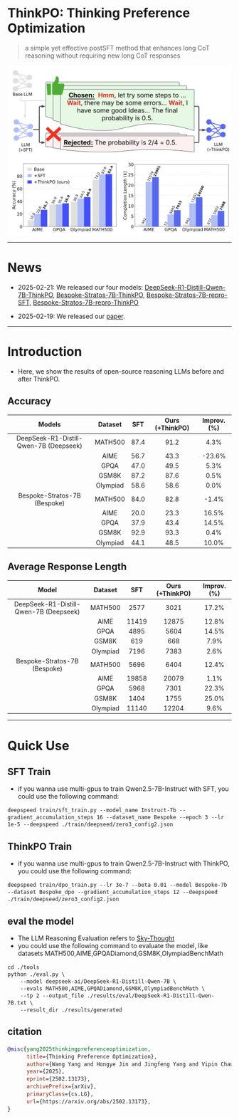 # ThinkPO: Thinking Preference Optimization
> a simple yet effective postSFT method that enhances long CoT reasoning without requiring new long CoT responses

<p align="center">
  <img src="./imgs/Training_pipeline.png" alt="Training Pipeline" width=600>
</p>

---
# News
- 2025-02-21: We released our four models: [DeepSeek-R1-Distill-Qwen-7B-ThinkPO](https://huggingface.co/VanWang/DeepSeek-R1-Distill-Qwen-7B-ThinkPO), [Bespoke-Stratos-7B-ThinkPO](https://huggingface.co/VanWang/Bespoke-Stratos-7B-ThinkPO),
[Bespoke-Stratos-7B-repro-SFT](https://huggingface.co/VanWang/Bespoke-Stratos-7B-repro-SFT), [Bespoke-Stratos-7B-repro-ThinkPO](https://huggingface.co/VanWang/Bespoke-Stratos-7B-repro-ThinkPO)

- 2025-02-19: We released our [paper](https://arxiv.org/abs/2502.13173).

---
# Introduction
- Here, we show the results of open-source reasoning LLMs before and after ThinkPO.
## Accuracy

| Models | Dataset   | SFT | Ours (+ThinkPO) | Improv. (%) |
|:--------:|:--------:|:--------:|:--------:|:--------:|
|DeepSeek-R1-Distill-Qwen-7B (Deepseek)  |MATH500   | 87.4          | 91.2           | 4.3%        |
|| AIME      | 56.7      | 43.3           | -23.6%     |
|| GPQA      | 47.0          | 49.5           | 5.3%        |
|| GSM8K     | 87.2          | 87.6           | 0.5%        |
|| Olympiad  | 58.6          | 58.6           | 0.0%        |
|Bespoke-Stratos-7B (Bespoke)| MATH500   | 84.0         | 82.8           | -1.4%       |
|| AIME      | 20.0         | 23.3           | 16.5%       |
|| GPQA      | 37.9         | 43.4           | 14.5%       |
|| GSM8K     | 92.9         | 93.3           | 0.4%        |
|| Olympiad  | 44.1         | 48.5           | 10.0%       |

## Average Response Length

| Model | Dataset   | SFT | Ours (+ThinkPO) | Improv. (%) |
|:--------:|:--------:|:--------:|:--------:|:--------:|
|DeepSeek-R1-Distill-Qwen-7B (Deepseek) | MATH500   | 2577          | 3021           | 17.2%       |
|| AIME      | 11419         | 12875          | 12.8%       |
|| GPQA      | 4895          | 5604           | 14.5%       |
|| GSM8K     | 619           | 668            | 7.9%        |
|| Olympiad  | 7196          | 7383           | 2.6%        |
|Bespoke-Stratos-7B (Bespoke)| MATH500   | 5696         | 6404           | 12.4%       |
|| AIME      | 19858        | 20079          | 1.1%        |
|| GPQA      | 5968         | 7301           | 22.3%       |
|| GSM8K     | 1404         | 1755           | 25.0%       |
|| Olympiad  | 11140        | 12204          | 9.6%        |

---
# Quick Use

## SFT Train
- if you wanna use multi-gpus to train Qwen2.5-7B-Instruct with SFT, you could use the following command:
```shell
deepspeed train/sft_train.py --model_name Instruct-7b --gradient_accumulation_steps 16 --dataset_name Bespoke --epoch 3 --lr 1e-5 --deepspeed ./train/deepseed/zero3_config2.json
```

## ThinkPO Train
- if you wanna use multi-gpus to train Qwen2.5-7B-Instruct with ThinkPO, you could use the following command:
```shell
deepspeed train/dpo_train.py --lr 3e-7 --beta 0.01 --model Bespoke-7b --dataset Bespoke_dpo --gradient_accumulation_steps 12 --deepspeed ./train/deepseed/zero3_config2.json
```

## eval the model
- The LLM Reasoning Evaluation refers to [Sky-Thought](https://github.com/NovaSky-AI/SkyThought/tree/main)
- you could use the following command to evaluate the model, like datasets MATH500,AIME,GPQADiamond,GSM8K,OlympiadBenchMath
```shell
cd ./tools
python ./eval.py \
    --model deepseek-ai/DeepSeek-R1-Distill-Qwen-7B \
    --evals MATH500,AIME,GPQADiamond,GSM8K,OlympiadBenchMath \
    --tp 2 --output_file ./results/eval/DeepSeek-R1-Distill-Qwen-7B.txt \
    --result_dir ./results/generated
```

## citation
```bibtex
@misc{yang2025thinkingpreferenceoptimization,
      title={Thinking Preference Optimization}, 
      author={Wang Yang and Hongye Jin and Jingfeng Yang and Vipin Chaudhary and Xiaotian Han},
      year={2025},
      eprint={2502.13173},
      archivePrefix={arXiv},
      primaryClass={cs.LG},
      url={https://arxiv.org/abs/2502.13173}, 
}
```